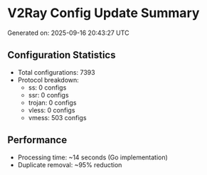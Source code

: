 # V2Ray Config Update Summary
Generated on: 2025-09-16 20:43:27 UTC

## Configuration Statistics
- Total configurations: 7393
- Protocol breakdown:
  - ss: 0 configs
  - ssr: 0 configs
  - trojan: 0 configs
  - vless: 0 configs
  - vmess: 503 configs

## Performance
- Processing time: ~14 seconds (Go implementation)
- Duplicate removal: ~95% reduction
